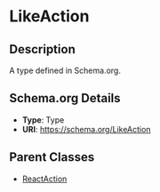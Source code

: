 # LikeAction

## Description
A type defined in Schema.org.

## Schema.org Details
- **Type**: Type
- **URI**: https://schema.org/LikeAction

## Parent Classes
- [ReactAction](../ReactAction.md)

